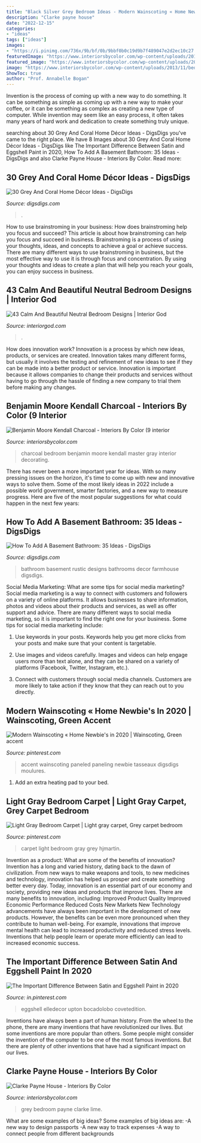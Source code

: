```yaml
---
title: "Black Silver Grey Bedroom Ideas - Modern Wainscoting « Home Newbie&#039;s In 2020"
description: "Clarke payne house"
date: "2022-12-15"
categories:
- "ideas"
tags: ["ideas"]
images:
- "https://i.pinimg.com/736x/9b/bf/0b/9bbf0b0c19d9b7f489047e2d2ec10c27.jpg"
featuredImage: "https://www.interiorsbycolor.com/wp-content/uploads/2015/04/gray-and-white-master-bedroom.jpg"
featured_image: "https://www.interiorsbycolor.com/wp-content/uploads/2015/04/gray-and-white-master-bedroom.jpg"
image: "https://www.interiorsbycolor.com/wp-content/uploads/2013/11/bedroom-in-grey-blue-and-lime-green.jpg"
ShowToc: true
author: "Prof. Annabelle Bogan"
---
```



Invention is the process of coming up with a new way to do something. It can be something as simple as coming up with a new way to make your coffee, or it can be something as complex as creating a new type of computer. While invention may seem like an easy process, it often takes many years of hard work and dedication to create something truly unique.

	

		
searching about 30 Grey And Coral Home Décor Ideas - DigsDigs you've came to the right place. We have 8 Images about 30 Grey And Coral Home Décor Ideas - DigsDigs like The Important Difference Between Satin and Eggshell Paint in 2020, How To Add A Basement Bathroom: 35 Ideas - DigsDigs and also Clarke Payne House - Interiors By Color. Read more:
		
    
## 30 Grey And Coral Home Décor Ideas - DigsDigs

<img loading=lazy src="https://www.digsdigs.com/photos/grey-and-coral-home-decor-ideas-18-554x692.jpg" onerror="this.onerror=null;this.src='https://tse4.mm.bing.net/th?id=OIP.eOBhK84C6n8yx3PG4wvgjAHaJQ&amp;pid=15.1';" alt="30 Grey And Coral Home Décor Ideas - DigsDigs">

_Source: digsdigs.com_

>. 

	

How to use brainstroming in your business: How does brainstroming help you focus and succeed?
This article is about how brainstroming can help you focus and succeed in business. Brainstroming is a process of using your thoughts, ideas, and concepts to achieve a goal or achieve success. There are many different ways to use brainstroming in business, but the most effective way to use it is through focus and concentration. By using your thoughts and ideas to create a plan that will help you reach your goals, you can enjoy success in business.

    
## 43 Calm And Beautiful Neutral Bedroom Designs | Interior God

<img loading=lazy src="http://interiorgod.com/wp-content/uploads/2016/05/Cozy-neutral-bedroom.jpg" onerror="this.onerror=null;this.src='https://tse2.mm.bing.net/th?id=OIP.YvU-8x_uU-Da5NaG-O5-DwHaLL&amp;pid=15.1';" alt="43 Calm And Beautiful Neutral Bedroom Designs | Interior God">

_Source: interiorgod.com_

>. 

	

How does innovation work?
Innovation is a process by which new ideas, products, or services are created. Innovation takes many different forms, but usually it involves the testing and refinement of new ideas to see if they can be made into a better product or service. Innovation is important because it allows companies to change their products and services without having to go through the hassle of finding a new company to trial them before making any changes.

    
## Benjamin Moore Kendall Charcoal - Interiors By Color (9 Interior

<img loading=lazy src="https://www.interiorsbycolor.com/wp-content/uploads/2015/04/gray-and-white-master-bedroom.jpg" onerror="this.onerror=null;this.src='https://tse2.mm.bing.net/th?id=OIP.YGlNhcJpzg2GtPl2t_tqsAAAAA&amp;pid=15.1';" alt="Benjamin Moore Kendall Charcoal - Interiors By Color (9 interior">

_Source: interiorsbycolor.com_

>charcoal bedroom benjamin moore kendall master gray interior decorating. 

	

There has never been a more important year for ideas. With so many pressing issues on the horizon, it's time to come up with new and innovative ways to solve them. Some of the most likely ideas in 2022 include a possible world government, smarter factories, and a new way to measure progress. Here are five of the most popular suggestions for what could happen in the next few years:

    
## How To Add A Basement Bathroom: 35 Ideas - DigsDigs

<img loading=lazy src="https://www.digsdigs.com/photos/rustic-basement-bathroom.jpg" onerror="this.onerror=null;this.src='https://tse4.mm.bing.net/th?id=OIP.CGHr1WnHWXfrFhSs2c7a-QHaKI&amp;pid=15.1';" alt="How To Add A Basement Bathroom: 35 Ideas - DigsDigs">

_Source: digsdigs.com_

>bathroom basement rustic designs bathrooms decor farmhouse digsdigs. 

	

Social Media Marketing: What are some tips for social media marketing?
Social media marketing is a way to connect with customers and followers on a variety of online platforms. It allows businesses to share information, photos and videos about their products and services, as well as offer support and advice. There are many different ways to social media marketing, so it is important to find the right one for your business. Some tips for social media marketing include:
1. Use keywords in your posts. Keywords help you get more clicks from your posts and make sure that your content is targetable.

2. Use images and videos carefully. Images and videos can help engage users more than text alone, and they can be shared on a variety of platforms (Facebook, Twitter, Instagram, etc.).

3. Connect with customers through social media channels. Customers are more likely to take action if they know that they can reach out to you directly.

    
## Modern Wainscoting « Home Newbie&#039;s In 2020 | Wainscoting, Green Accent

<img loading=lazy src="https://i.pinimg.com/736x/12/d9/1d/12d91da7813221aaf76b71b0e3e49956.jpg" onerror="this.onerror=null;this.src='https://tse3.mm.bing.net/th?id=OIP.QiE4nyNvlVJkJUI2hjKXTAHaJ3&amp;pid=15.1';" alt="Modern Wainscoting « Home Newbie&#039;s in 2020 | Wainscoting, Green accent">

_Source: pinterest.com_

>accent wainscoting paneled paneling newbie tasseaux digsdigs moulures. 

	

1. Add an extra heating pad to your bed.

    
## Light Gray Bedroom Carpet | Light Gray Carpet, Grey Carpet Bedroom

<img loading=lazy src="https://i.pinimg.com/736x/4e/44/ba/4e44ba65718fa7666c3cc5939935e0b8.jpg" onerror="this.onerror=null;this.src='https://tse1.mm.bing.net/th?id=OIP.aG_fiJm7h2vsQ-sRJTGHJAHaLG&amp;pid=15.1';" alt="Light Gray Bedroom Carpet | Light gray carpet, Grey carpet bedroom">

_Source: pinterest.com_

>carpet light bedroom gray grey hjmartin. 

	

Invention as a product: What are some of the benefits of innovation?
Invention has a long and varied history, dating back to the dawn of civilization. From new ways to make weapons and tools, to new medicines and technology, innovation has helped us prosper and create something better every day. Today, innovation is an essential part of our economy and society, providing new ideas and products that improve lives. There are many benefits to innovation, including: 
Improved Product Quality 
Improved Economic Performance 
Reduced Costs 
New Markets 
New Technology advancements have always been important in the development of new products. However, the benefits can be even more pronounced when they contribute to human well-being. For example, innovations that improve mental health can lead to increased productivity and reduced stress levels. Inventions that help people learn or operate more efficiently can lead to increased economic success.

    
## The Important Difference Between Satin And Eggshell Paint In 2020

<img loading=lazy src="https://i.pinimg.com/736x/9b/bf/0b/9bbf0b0c19d9b7f489047e2d2ec10c27.jpg" onerror="this.onerror=null;this.src='https://tse4.mm.bing.net/th?id=OIP.yInuI7feVwdPbJU8ozz-9AHaLG&amp;pid=15.1';" alt="The Important Difference Between Satin and Eggshell Paint in 2020">

_Source: in.pinterest.com_

>eggshell elledecor upton bocadolobo covetedition. 

	

Inventions have always been a part of human history. From the wheel to the phone, there are many inventions that have revolutionized our lives. But some inventions are more popular than others. Some people might consider the invention of the computer to be one of the most famous inventions. But there are plenty of other inventions that have had a significant impact on our lives.

    
## Clarke Payne House - Interiors By Color

<img loading=lazy src="https://www.interiorsbycolor.com/wp-content/uploads/2013/11/bedroom-in-grey-blue-and-lime-green.jpg" onerror="this.onerror=null;this.src='https://tse3.mm.bing.net/th?id=OIP.8DoAOoeBOKuIbExDMHJN-gHaJ4&amp;pid=15.1';" alt="Clarke Payne House - Interiors By Color">

_Source: interiorsbycolor.com_

>grey bedroom payne clarke lime. 

	

What are some examples of big ideas?
Some examples of big ideas are: 
-A new way to design passports 
-A new way to track expenses 
-A way to connect people from different backgrounds

